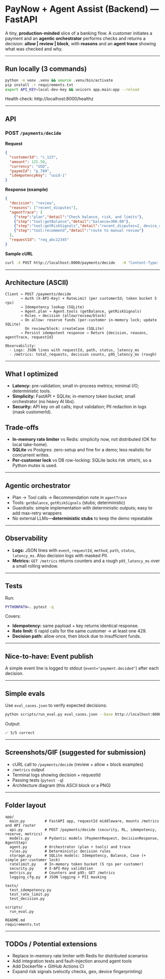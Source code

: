 
# PayNow + Agent Assist (Backend) — FastAPI

A tiny, **production-minded** slice of a banking flow. A customer initiates a payment and an **agentic orchestrator** performs checks and returns a decision: **allow | review | block**, with **reasons** and an **agent trace** showing what was checked and why.

---

## Run locally (3 commands)
```bash
python -m venv .venv && source .venv/bin/activate
pip install -r requirements.txt
export API_KEY=local-dev-key && uvicorn app.main:app --reload
```

Health check: http://localhost:8000/healthz

---

## API

### POST `/payments/decide`
**Request**
```json
{
  "customerId": "c_123",
  "amount": 125.50,
  "currency": "USD",
  "payeeId": "p_789",
  "idempotencyKey": "uuid-1"
}
```

**Response (example)**
```json
{
  "decision": "review",
  "reasons": ["recent_disputes"],
  "agentTrace": [
    {"step":"plan","detail":"Check balance, risk, and limits"},
    {"step":"tool:getBalance","detail":"balance=300.00"},
    {"step":"tool:getRiskSignals","detail":"recent_disputes=2, device_change=true"},
    {"step":"tool:recommend","detail":"route to manual review"}
  ],
  "requestId": "req_abc12345"
}
```

**Sample cURL**
```bash
curl -X POST http://localhost:8000/payments/decide   -H "Content-Type: application/json"   -H  -d '{"customerId":"c_123","amount":125.5,"currency":"USD","payeeId":"p_789","idempotencyKey":"uuid-1"}'
```
---

## Architecture (ASCII)

```
Client → POST /payments/decide
       → Auth (X-API-Key) + RateLimit (per customerId; token bucket 5 rps)
       → Idempotency lookup (SQLite)
       → Agent.plan → Agent.tools (getBalance, getRiskSignals)
       → Rules → decision (allow/review/block)
       → On allow: reserve funds (per-customer in-memory lock; update SQLite)
         On review/block: createCase (SQLite)
       → Persist idempotent response → Return {decision, reasons, agentTrace, requestId}

Observability:
  - Logs: JSON lines with requestId, path, status, latency_ms
  - /metrics: total_requests, decision counts, p95_latency_ms (rough)
```

---

## What I optimized
- **Latency:** pre-validation; small in-process metrics; minimal I/O; deterministic tools.
- **Simplicity:** FastAPI + SQLite; in-memory token bucket; small orchestrator (no heavy AI libs).
- **Security:** API key on all calls; input validation; PII redaction in logs (mask customerId).

## Trade-offs
- **In-memory rate limiter** vs Redis: simplicity now, not distributed (OK for local take-home).
- **SQLite** vs Postgres: zero-setup and fine for a demo; less realistic for concurrent writes.
- **Per-customer lock** vs DB row-locking: SQLite lacks `FOR UPDATE`, so a Python mutex is used.

---

## Agentic orchestrator
- Plan → Tool calls → Recommendation note in `agentTrace`
- Tools: `getBalance`, `getRiskSignals` (stubs; deterministic)
- Guardrails: simple implementation with deterministic outputs; easy to add max-retry wrappers
- No external LLMs—**deterministic stubs** to keep the demo repeatable

---

## Observability
- **Logs:** JSON lines with `event`, `requestId`, `method`, `path`, `status`, `latency_ms`. Also decision logs with masked PII.
- **Metrics:** `GET /metrics` returns counters and a rough `p95_latency_ms` over a small rolling window.

---

## Tests
Run:
```bash
PYTHONPATH=. pytest -q
```
Covers:
- **Idempotency:** same payload + key returns identical response.
- **Rate limit:** 6 rapid calls for the same customer → at least one 429.
- **Decision path:** allow once, then block due to insufficient funds.

---

## Nice-to-have: Event publish
A simple event line is logged to stdout (`event="payment.decided"`) after each decision.

---

## Simple evals
Use `eval_cases.json` to verify expected decisions:
```bash
python scripts/run_eval.py eval_cases.json --base http://localhost:8000 --api-key $API_KEY
```
Output:
```
✅ 5/5 correct
```

---

## Screenshots/GIF (suggested for submission)
- cURL call to `/payments/decide` (review + allow + block examples)
- `/metrics` output
- Terminal logs showing decision + requestId
- Passing tests (`pytest -q`)
- Architecture diagram (this ASCII block or a PNG)

---

## Folder layout
```
app/
  main.py         # FastAPI app, requestId middleware, mounts /metrics and API router
  api.py          # POST /payments/decide (security, RL, idempotency, reserve, metrics)
  models.py       # Pydantic models (PaymentRequest, DecisionResponse, AgentStep)
  agent.py        # Orchestrator (plan + tools) and trace
  rules.py        # Deterministic decision rules
  storage.py      # SQLite models: Idempotency, Balance, Case (+ simple per-customer lock)
  ratelimit.py    # In-memory token bucket (5 rps per customer)
  security.py     # X-API-Key validation
  metrics.py      # Counters and p95; GET /metrics
  logging_cfg.py  # JSON logging + PII masking

tests/
  test_idempotency.py
  test_rate_limit.py
  test_decision.py

scripts/
  run_eval.py

README.md
requirements.txt
```

---

## TODOs / Potential extensions
- Replace in-memory rate limiter with Redis for distributed scenarios
- Add integration tests and fault-injection around agent tools
- Add Dockerfile + GitHub Actions CI
- Expand risk signals (velocity checks, geo, device fingerprinting)
